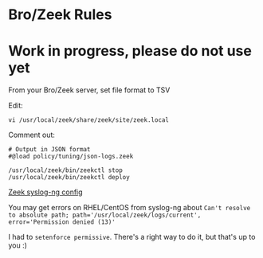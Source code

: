# Bro/Zeek Rules

# Work in progress, please do not use yet


From your Bro/Zeek server, set file format to TSV


Edit:
```
vi /usr/local/zeek/share/zeek/site/zeek.local
```

Comment out:
```
# Output in JSON format
#@load policy/tuning/json-logs.zeek
```

```
/usr/local/zeek/bin/zeekctl stop
/usr/local/zeek/bin/zeekctl deploy
```

[Zeek syslog-ng config](zeek2logzilla.conf)


You may get errors on RHEL/CentOS from syslog-ng about `Can't resolve to absolute path; path='/usr/local/zeek/logs/current', error='Permission denied (13)'`

I had to `setenforce permissive`. There's a right way to do it, but that's up to you :)
